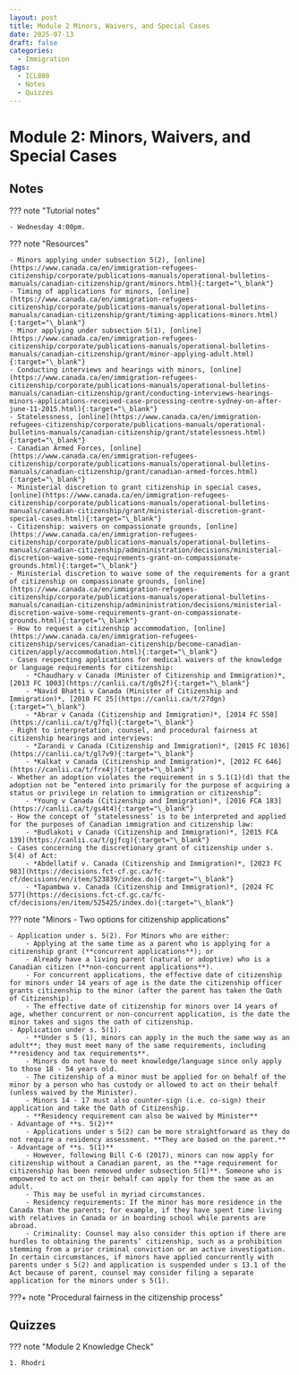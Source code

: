 ```yaml
---
layout: post
title: Module 2 Minors, Waivers, and Special Cases
date: 2025-07-13
draft: false
categories:
  - Immigration
tags:
  - ICL880
  - Notes
  - Quizzes
---
```


# Module 2: Minors, Waivers, and Special Cases

## Notes

??? note "Tutorial notes"

    - Wednesday 4:00pm.

??? note "Resources"

    - Minors applying under subsection 5(2), [online](https://www.canada.ca/en/immigration-refugees-citizenship/corporate/publications-manuals/operational-bulletins-manuals/canadian-citizenship/grant/minors.html){:target="\_blank"}
    - Timing of applications for minors, [online](https://www.canada.ca/en/immigration-refugees-citizenship/corporate/publications-manuals/operational-bulletins-manuals/canadian-citizenship/grant/timing-applications-minors.html){:target="\_blank"}
    - Minor applying under subsection 5(1), [online](https://www.canada.ca/en/immigration-refugees-citizenship/corporate/publications-manuals/operational-bulletins-manuals/canadian-citizenship/grant/minor-applying-adult.html){:target="\_blank"}
    - Conducting interviews and hearings with minors, [online](https://www.canada.ca/en/immigration-refugees-citizenship/corporate/publications-manuals/operational-bulletins-manuals/canadian-citizenship/grant/conducting-interviews-hearings-minors-applications-received-case-processing-centre-sydney-on-after-june-11-2015.html){:target="\_blank"}
    - Statelessness, [online](https://www.canada.ca/en/immigration-refugees-citizenship/corporate/publications-manuals/operational-bulletins-manuals/canadian-citizenship/grant/statelessness.html){:target="\_blank"}
    - Canadian Armed Forces, [online](https://www.canada.ca/en/immigration-refugees-citizenship/corporate/publications-manuals/operational-bulletins-manuals/canadian-citizenship/grant/canadian-armed-forces.html){:target="\_blank"}
    - Ministerial discretion to grant citizenship in special cases, [online](https://www.canada.ca/en/immigration-refugees-citizenship/corporate/publications-manuals/operational-bulletins-manuals/canadian-citizenship/grant/ministerial-discretion-grant-special-cases.html){:target="\_blank"}
    - Citizenship: waivers on compassionate grounds, [online](https://www.canada.ca/en/immigration-refugees-citizenship/corporate/publications-manuals/operational-bulletins-manuals/canadian-citizenship/admininistration/decisions/ministerial-discretion-waive-some-requirements-grant-on-compassionate-grounds.html){:target="\_blank"}
    - Ministerial discretion to waive some of the requirements for a grant of citizenship on compassionate grounds, [online](https://www.canada.ca/en/immigration-refugees-citizenship/corporate/publications-manuals/operational-bulletins-manuals/canadian-citizenship/admininistration/decisions/ministerial-discretion-waive-some-requirements-grant-on-compassionate-grounds.html){:target="\_blank"}
    - How to request a citizenship accommodation, [online](https://www.canada.ca/en/immigration-refugees-citizenship/services/canadian-citizenship/become-canadian-citizen/apply/accommodation.html){:target="\_blank"}
    - Cases respecting applications for medical waivers of the knowledge or language requirements for citizenship:
        - *Chaudhary v Canada (Minister of Citizenship and Immigration)*, [2013 FC 1003](https://canlii.ca/t/g0s2f){:target="\_blank"}
        - *Navid Bhatti v Canada (Minister of Citizenship and Immigration)*, [2010 FC 25](https://canlii.ca/t/27dgn){:target="\_blank"}
        - *Abrar v Canada (Citizenship and Immigration)*, [2014 FC 550](https://canlii.ca/t/g7fql){:target="\_blank"}
    - Right to interpretation, counsel, and procedural fairness at citizenship hearings and interviews:
        - *Zarandi v Canada (Citizenship and Immigration)*, [2015 FC 1036](https://canlii.ca/t/gl7v9){:target="\_blank"}
        - *Kalkat v Canada (Citizenship and Immigration)*, [2012 FC 646](https://canlii.ca/t/frx4j){:target="\_blank"}
    - Whether an adoption violates the requirement in s 5.1(1)(d) that the adoption not be “entered into primarily for the purpose of acquiring a status or privilege in relation to immigration or citizenship”:
        - *Young v Canada (Citizenship and Immigration)*, [2016 FCA 183](https://canlii.ca/t/gs4t4){:target="\_blank"}
    - How the concept of ‘statelessness’ is to be interpreted and applied for the purposes of Canadian immigration and citizenship law:
        - *Budlakoti v Canada (Citizenship and Immigration)*, [2015 FCA 139](https://canlii.ca/t/gjfcg){:target="\_blank"}
    - Cases concerning the discretionary grant of citizenship under s. 5(4) of Act:
        - *Abdellatif v. Canada (Citizenship and Immigration)*, [2023 FC 983](https://decisions.fct-cf.gc.ca/fc-cf/decisions/en/item/523839/index.do){:target="\_blank"}
        - *Tapambwa v. Canada (Citizenship and Immigration)*, [2024 FC 577](https://decisions.fct-cf.gc.ca/fc-cf/decisions/en/item/525425/index.do){:target="\_blank"}

??? note "Minors - Two options for citizenship applications"

    - Application under s. 5(2). For Minors who are either:
        - Applying at the same time as a parent who is applying for a citizenship grant (**concurrent applications**); or
        - Already have a living parent (natural or adoptive) who is a Canadian citizen (**non-concurrent applications**).
        - For concurrent applications, the effective date of citizenship for minors under 14 years of age is the date the citizenship officer grants citizenship to the minor (after the parent has taken the Oath of Citizenship).
        - The effective date of citizenship for minors over 14 years of age, whether concurrent or non-concurrent application, is the date the minor takes and signs the oath of citizenship.
    - Application under s. 5(1).
        - **Under s 5 (1), minors can apply in the much the same way as an adult**; they must meet many of the same requirements, including **residency and tax requirements**.
        - Minors do not have to meet knowledge/language since only apply to those 18 - 54 years old.
        - The citizenship of a minor must be applied for on behalf of the minor by a person who has custody or allowed to act on their behalf (unless waived by the Minister).
        - Minors 14 - 17 must also counter-sign (i.e. co-sign) their application and take the Oath of Citizenship.
        - **Residency requirement can also be waived by Minister**
    - Advantage of **s. 5(2)**
        - Applications under s 5(2) can be more straightforward as they do not require a residency assessment. **They are based on the parent.**
    - Advantage of **s. 5(1)**
        - However, following Bill C-6 (2017), minors can now apply for citizenship without a Canadian parent, as the **age requirement for citizenship has been removed under subsection 5(1)**. Someone who is empowered to act on their behalf can apply for them the same as an adult.
        - This may be useful in myriad circumstances.
        - Residency requirements: If the minor has more residence in the Canada than the parents; for example, if they have spent time living with relatives in Canada or in boarding school while parents are abroad.
        - Criminality: Counsel may also consider this option if there are hurdles to obtaining the parents’ citizenship, such as a prohibition stemming from a prior criminal conviction or an active investigation. In certain circumstances, if minors have applied concurrently with parents under s 5(2) and application is suspended under s 13.1 of the Act because of parent, counsel may consider filing a separate application for the minors under s 5(1).

???+ note "Procedural fairness in the citizenship process"

## Quizzes

??? note "Module 2 Knowledge Check"

    1. Rhodri
